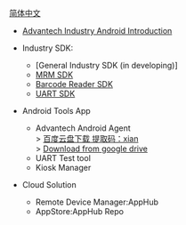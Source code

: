 [简体中文](https://github.com/AIM-Android/overview/blob/main/README_ZH.md)

*  [Advantech Industry Android Introduction](https://github.com/AIM-Android/overview/wiki/Advantech-Industry-Android-Solution)

*  Industry SDK:
    -   [General Industry SDK (in developing)]
    -   [MRM SDK](https://github.com/AIM-Android/MrmSdk)
    -   [Barcode Reader SDK](https://github.com/AIM-Android/ScannerWedgeSample)
    -   [UART SDK](https://github.com/kongqw/AndroidSerialPort)
 
 * Android Tools App 
    -   Advantech Android Agent<br>
            >  [百度云盘下载 提取码：xian](https://pan.baidu.com/s/14powWT7NG_9yNEFLUC_3sQ) <br>
            >  [Download from google drive](https://drive.google.com/drive/folders/1Ei_-W58QXzfpjXIJkTXdkO_-QZ0WChKP?usp=sharing)<br>   
    -   UART Test tool
    -   Kiosk Manager
  
  * Cloud Solution
    -   Remote Device Manager:AppHub
    -   AppStore:AppHub Repo
    
  


